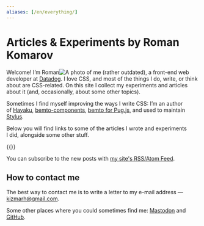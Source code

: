 ```yaml
---
aliases: [/en/everything/]
---
```


# **Articles & Experiments** by <span class="p-name" style="--view-name: full-name">Roman Komarov</span>

Welcome! I’m Roman![A photo of me (rather outdated)](/photo.jpg "{:hidden aria-hidden='true' class='u-photo'}")<a class="u-url u-uid" href="https://kizu.dev" hidden aria-hidden="true">kizu.dev</a>, a <span class="p-job-title">front-end web developer</span> at [Datadog](https://www.datadoghq.com/ "{:class='p-org'}"). <span class="p-note">I love <span class="p-category">CSS</span>, and most of the things I do, write, or think about are CSS-related.</span> On this site I collect my experiments and articles about it (and, occasionally, about some other topics).

Sometimes I find myself improving the ways I write CSS: I’m an author of [Hayaku](https://github.com/hayaku/hayaku/), [bemto-components](https://github.com/bemto/bemto-components), [bemto for Pug.js](https://github.com/kizu/bemto/), and used to maintain [Stylus](https://github.com/stylus/stylus/).

Below you will find links to some of the articles I wrote and experiments I did, alongside some other stuff.

{{<ArticleList>}}

You can subscribe to the new posts with [my site's RSS/Atom Feed](https://feeds.feedburner.com/kizuruen).

## How to contact me

The best way to contact me is to write a letter to my e-mail address — [kizmarh@gmail.com](mailto:kizmarh@gmail.com "{:class='u-email'}").

Some other places where you could sometimes find me: [Mastodon](https://front-end.social/@kizu "{:rel='me' class='u-url'}") and [GitHub](gh:kizu "{:rel='me' class='u-url'}").

